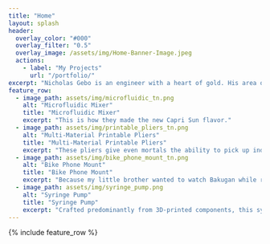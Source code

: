```yaml
---
title: "Home"
layout: splash
header:
  overlay_color: "#000"
  overlay_filter: "0.5"
  overlay_image: /assets/img/Home-Banner-Image.jpeg
  actions:
    - label: "My Projects"
      url: "/portfolio/"
excerpt: "Nicholas Gebo is an engineer with a heart of gold. His area of expertise would be listed, but it would be quicker to list the few things he has yet to master: Sculpting, Line Dancing, and of course, Kung Fu."
feature_row:
  - image_path: assets/img/microfluidic_tn.png
    alt: "Microfluidic Mixer"
    title: "Microfluidic Mixer"
    excerpt: "This is how they made the new Capri Sun flavor."
  - image_path: assets/img/printable_pliers_tn.png
    alt: "Multi-Material Printable Pliers"
    title: "Multi-Material Printable Pliers"
    excerpt: "These pliers give even mortals the ability to pick up individual atoms, neigh, electrons, neigh, grains of sand."
  - image_path: assets/img/bike_phone_mount_tn.png
    alt: "Bike Phone Mount"
    title: "Bike Phone Mount"
    excerpt: "Because my little brother wanted to watch Bakugan while riding his bike (no training wheels)."
  - image_path: assets/img/syringe_pump.png
    alt: "Syringe Pump"
    title: "Syringe Pump"
    excerpt: "Crafted predominantly from 3D-printed components, this syringe pump does everything you'd want it to, and some things you wouldn't."
---
```


{% include feature_row %}

